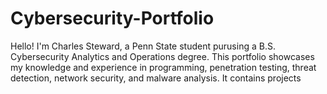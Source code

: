 # Cybersecurity-Portfolio
Hello! I'm Charles Steward, a Penn State student purusing a B.S. Cybersecurity Analytics and Operations degree. This portfolio showcases my knowledge and experience in programming, penetration testing,  threat detection, network security, and malware analysis. It contains projects 
